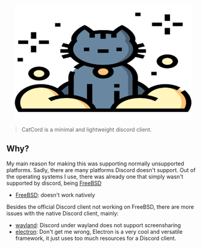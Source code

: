 <p align="center">
  <img width="460" height="300" src="https://raw.githubusercontent.com/therealnv6/catcord/main/.assets/kitty.png">
</p>

> CatCord is a minimal and lightweight discord client.

## Why?

My main reason for making this was supporting normally unsupported platforms.
Sadly, there are many platforms Discord doesn't support. Out of the operating
systems I use, there was already one that simply wasn't supported by discord,
being [FreeBSD](https://www.freebsd.org/)

- [FreeBSD](https://www.freebsd.org/): doesn't work natively

Besides the official Discord client not working on FreeBSD, there are more
issues with the native Discord client, mainly:

- [wayland](https://wayland.freedesktop.org/): Discord under wayland does not
  support screensharing
- [electron](https://www.electronjs.org/): Don't get me wrong, Electron is a
  very cool and versatile framework, it just uses too much resources for a
  Discord client.
